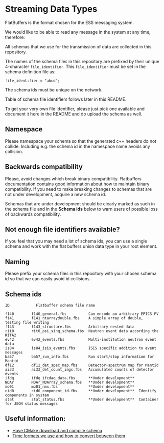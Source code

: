 # Streaming Data Types

FlatBuffers is the format chosen for the ESS messaging system.

We would like to be able to read any message in the system at any time,
therefore:

All schemas that we use for the transmission of data are collected in this
repository.

The names of the schema files in this repository are prefixed by their unique
4-character `file_identifier`.  This `file_identifier` must be set in the
schema definition file as:
```
file_identifier = "abcd";
```

The schema ids must be unique on the network.

Table of schema file identifiers follows later in this README.

To get your very own file identifier, please just pick one available and
document it here in the README and do upload the schema as well.


## Namespace

Please namespace your schema so that the generated c++ headers do not collide.
Including e.g. the schema id in the namespace name avoids any collision.


## Backwards compatibility

Please, avoid changes which break binary compatibility. Flatbuffers documentation contains good information about how to maintain binary compatibility. If you need to make breaking changes to schemas that are not under development, acquire a new schema id.

Schemas that are under development should be clearly marked as such in the schema file and in the **Schema ids** below to warn users of possible loss of backwards compatibility.

## Not enough file identifiers available?

If you feel that you may need a lot of schema ids, you can use a single schema
and work with the flat buffers union data type in your root element.


## Naming

Please prefix your schema files in this repository with your chosen schema id
so that we can easily avoid id collisions.


## Schema ids

```
ID            Flatbuffer schema file name

f140        f140_general.fbs          Can encode an arbitrary EPICS PV
f141        f141_ntarraydouble.fbs    A simple array of double, testing file writing
f143        f143_structure.fbs        Arbitrary nested data
rit0        rit0_psi_sinq_schema.fbs  Neutron event data according the RITA2
ev42        ev42_events.fbs           Multi-institution neutron event data
is84        is84_isis_events.fbs      ISIS specific addition to event messages
ba57        ba57_run_info.fbs         Run start/stop information for Mantid
df12        df12_det_spec_map.fbs     Detector-spectrum map for Mantid
ai33        ai33_det_count_imgs.fbs   Accumulated counts of detector events
ifdq        ifdq_ifcdaq_data.fbs      **Under development**
NDAr        NDAr_NDArray_schema.fbs   **Under development**
mo01        mo01_nmx.fbs              **Under development**
cid0        cid0_component_id.fbs     **Under development**  Identify components in system
stat        stat_status.fbs           **Under development**  Container for JSON status messages
```

## Useful information:

- [Have CMake download and compile schema](documentation/cmakeCompileSchema.md)
- [Time formats we use and how to convert between them](documentation/timestamps.md)
